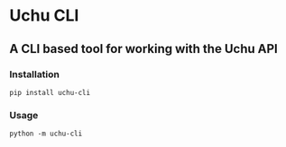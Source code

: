 # Uchu CLI

## A CLI based tool for working with the Uchu API

### Installation

```
pip install uchu-cli
```

### Usage

```
python -m uchu-cli
```
